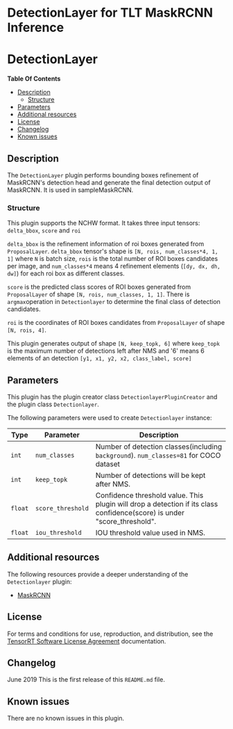 # DetectionLayer for TLT MaskRCNN Inference 

# DetectionLayer

**Table Of Contents**
- [Description](#description)
    * [Structure](#structure)
- [Parameters](#parameters)
- [Additional resources](#additional-resources)
- [License](#license)
- [Changelog](#changelog)
- [Known issues](#known-issues)

## Description

The `DetectionLayer` plugin performs bounding boxes refinement of MaskRCNN's detection head and generate the final detection output of MaskRCNN. It is used in sampleMaskRCNN.  


### Structure

This plugin supports the NCHW format. It takes three input tensors: `delta_bbox`, `score` and `roi`

`delta_bbox` is the refinement information of roi boxes generated from `ProposalLayer`. `delta_bbox` tensor's shape is `[N, rois, num_classes*4, 1, 1]` where `N` is batch size,
`rois` is the total number of ROI boxes candidates per image, and `num_classes*4` means 4 refinement elements (`[dy, dx, dh, dw]`) for each roi box as different classes.

`score` is the predicted class scores of ROI boxes generated from `ProposalLayer` of shape `[N, rois, num_classes, 1, 1]`. There is `argmax`operation in `Detectionlayer` to determine the final class of detection
candidates.   

`roi` is the coordinates of ROI boxes candidates from `ProposalLayer` of shape `[N, rois, 4]`. 

This plugin generates output of shape `[N, keep_topk, 6]` where `keep_topk` is the maximum number of detections left after NMS and '6' means 6 elements of an detection `[y1, x1, y2, x2,
class_label, score]`

## Parameters

This plugin has the plugin creator class `DetectionlayerPluginCreator` and the plugin class `Detectionlayer`.
  
The following parameters were used to create `Detectionlayer` instance:

| Type               | Parameter                          | Description
|--------------------|------------------------------------|--------------------------------------------------------
|`int`               |`num_classes`                       |Number of detection classes(including `background`). `num_classes=81` for COCO dataset
|`int`               |`keep_topk`                         |Number of detections will be kept after NMS.  
|`float`             |`score_threshold`                   |Confidence threshold value. This plugin will drop a detection if its class confidence(score) is under "score_threshold". 
|`float`             |`iou_threshold`                     |IOU threshold value used in NMS.


## Additional resources

The following resources provide a deeper understanding of the `Detectionlayer` plugin:

- [MaskRCNN](https://github.com/matterport/Mask_RCNN)


## License

For terms and conditions for use, reproduction, and distribution, see the [TensorRT Software License Agreement](https://docs.nvidia.com/deeplearning/sdk/tensorrt-sla/index.html) 
documentation.


## Changelog

June 2019
This is the first release of this `README.md` file.


## Known issues

There are no known issues in this plugin.
